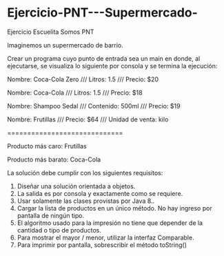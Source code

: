 # Ejercicio-PNT---Supermercado-


Ejercicio Escuelita Somos PNT

Imaginemos un supermercado de barrio.

Crear un programa cuyo punto de entrada sea un main en donde, al ejecutarse, se visualiza lo siguiente por consola y se termina la ejecución:

Nombre: Coca-Cola Zero /// Litros: 1.5 /// Precio: $20

Nombre: Coca-Cola /// Litros: 1.5 /// Precio: $18

Nombre: Shampoo Sedal /// Contenido: 500ml /// Precio: $19

Nombre: Frutillas /// Precio: $64 /// Unidad de venta: kilo

=============================

Producto más caro: Frutillas

Producto más barato: Coca-Cola

La solución debe cumplir con los siguientes requisitos:

   1. Diseñar una solución orientada a objetos.
   2. La salida es por consola y exactamente como se requiere.
   3. Usar solamente las clases provistas por Java 8..
   4. Cargar la lista de productos en un único método. No hay ingreso por pantalla de ningún tipo.
   5. El algoritmo usado para la impresión no tiene que depender de la cantidad o tipo de productos.
   6. Para mostrar el mayor / menor, utilizar la interfaz Comparable.
   7. Para imprimir por pantalla, sobrescribir el método toString()
